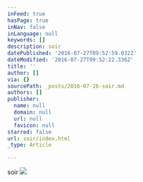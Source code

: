 ```yaml
---
inFeed: true
hasPage: true
inNav: false
inLanguage: null
keywords: []
description: soir
datePublished: '2016-07-27T09:52:59.032Z'
dateModified: '2016-07-27T09:52:22.336Z'
title: ''
author: []
via: {}
sourcePath: _posts/2016-07-26-soir.md
authors: []
publisher:
  name: null
  domain: null
  url: null
  favicon: null
starred: false
url: soir/index.html
_type: Article

---
```

soir
![](https://the-grid-user-content.s3-us-west-2.amazonaws.com/629a6e0c-4ac8-4feb-871a-ee6ecad3d27d.jpg)